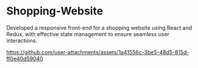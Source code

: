 # Shopping-Website
Developed a responsive front-end for a shopping website using React and Redux, with effective state management to ensure seamless user interactions.


https://github.com/user-attachments/assets/1a41556c-3be5-48d5-815d-ff0e40d59040

